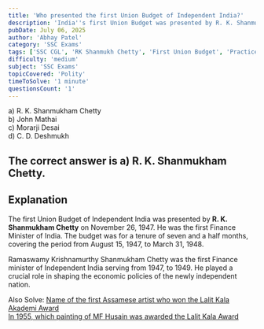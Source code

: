 ```yaml
---
title: 'Who presented the first Union Budget of Independent India?'
description: 'India''s first Union Budget was presented by R. K. Shanmukham Chetty on November 26, 1947.'
pubDate: July 06, 2025
author: 'Abhay Patel'
category: 'SSC Exams'
tags: ['SSC CGL', 'RK Shanmukh Chetty', 'First Union Budget', 'Practice Questions']
difficulty: 'medium'
subject: 'SSC Exams'
topicCovered: 'Polity'
timeToSolve: '1 minute'
questionsCount: '1'
---
```


a) R. K. Shanmukham Chetty  
b) John Mathai  
c) Morarji Desai  
d) C. D. Deshmukh  

The correct answer is **a) R. K. Shanmukham Chetty**.
---
## Explanation
The first Union Budget of Independent India was presented by **R. K. Shanmukham Chetty** on November 26, 1947. He was the first Finance Minister of India. The budget was for a tenure of seven and a half months, covering the period from August 15, 1947, to March 31, 1948.

Ramaswamy Krishnamurthy Shanmukham Chetty was the first Finance minister of Independent India serving from 1947, to 1949. He played a crucial role in shaping the economic policies of the newly independent nation.

Also Solve: [Name of the first Assamese artist who won the Lalit Kala Akademi Award](https://eduware.vercel.app/questions/first-assamese-to-lalit-kala-award)  
[In 1955, which painting of MF Husain was awarded the Lalit Kala Award](https://eduware.vercel.app/questions/painting-of-mf-hussain-awarded)

